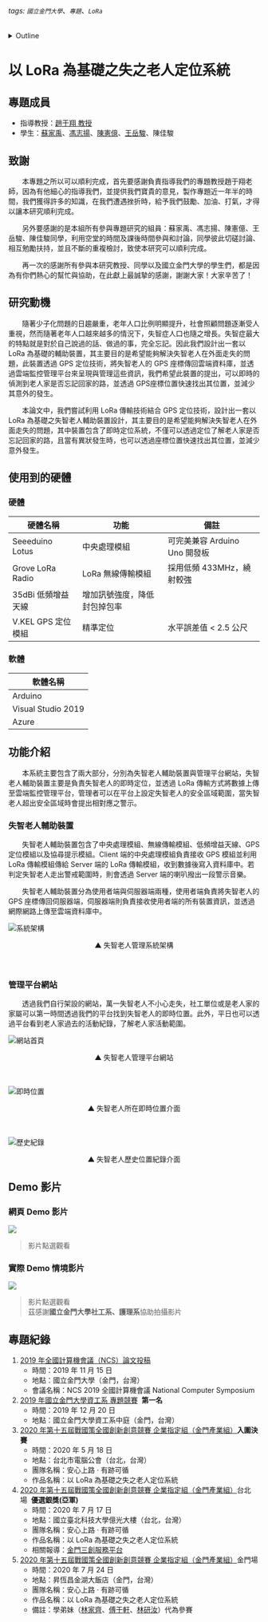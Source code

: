 ###### tags: `國立金門大學`、`專題`、`LoRa`
<details><summary>Outline</summary>

- [以 LoRa 為基礎之失之老人定位系統](#以-lora-為基礎之失之老人定位系統)
  - [專題成員](#專題成員)
  - [致謝](#致謝)
  - [研究動機](#研究動機)
  - [使用到的硬體](#使用到的硬體)
    - [硬體](#硬體)
    - [軟體](#軟體)
  - [功能介紹](#功能介紹)
    - [失智老人輔助裝置](#失智老人輔助裝置)
    - [管理平台網站](#管理平台網站)
  - [Demo 影片](#demo-影片)
    - [網頁 Demo 影片](#網頁-demo-影片)
    - [實際 Demo 情境影片](#實際-demo-情境影片)
  - [專題紀錄](#專題紀錄)
</details>

# 以 LoRa 為基礎之失之老人定位系統
## 專題成員
- 指導教授：[趙于翔 教授](http://yxzhao-0429.appspot.com/)
- 學生：[蘇家禹](https://github.com/ChiaYuSu)、[馮志揚](https://github.com/zxc22273146)、[陳憲億](https://github.com/chullin)、[王岳駿](https://github.com/sjkry505)、陳佳駿

## 致謝
&nbsp;&nbsp;&nbsp;&nbsp;&nbsp;&nbsp;&nbsp;本專題之所以可以順利完成，首先要感謝負責指導我們的專題教授趙于翔老師，因為有他細心的指導我們，並提供我們寶貴的意見，製作專題近一年半的時間，我們獲得許多的知識，在我們遭遇挫折時，給予我們鼓勵、加油、打氣，才得以讓本研究順利完成。 
 
&nbsp;&nbsp;&nbsp;&nbsp;&nbsp;&nbsp;&nbsp;另外要感謝的是本組所有參與專題研究的組員：蘇家禹、馮志揚、陳憲億、王岳駿、陳佳駿同學，利用空堂的時間及課後時間參與和討論，同學彼此切磋討論、相互勉勵扶持，並且不斷的重複檢討，致使本研究可以順利完成。 
 
&nbsp;&nbsp;&nbsp;&nbsp;&nbsp;&nbsp;&nbsp;再一次的感謝所有參與本研究教授、同學以及國立金門大學的學生們，都是因為有你們熱心的幫忙與協助，在此獻上最誠摯的感謝，謝謝大家！大家辛苦了！ 

## 研究動機
&nbsp;&nbsp;&nbsp;&nbsp;&nbsp;&nbsp;&nbsp;隨著少子化問題的日趨嚴重，老年人口比例明顯提升，社會照顧問題逐漸受人重視，然而隨著老年人口越來越多的情況下，失智症人口也隨之增長。失智症最大的特點就是對於自己說過的話、做過的事，完全忘記。因此我們設計出一套以 LoRa 為基礎的輔助裝置，其主要目的是希望能夠解決失智老人在外面走失的問題，此裝置透過 GPS 定位技術，將失智老人的 GPS 座標傳回雲端資料庫，並透過雲端監控管理平台來呈現與管理這些資訊，我們希望此裝置的提出，可以即時的偵測到老人家是否忘記回家的路，並透過 GPS座標位置快速找出其位置，並減少其意外的發生。 
 
&nbsp;&nbsp;&nbsp;&nbsp;&nbsp;&nbsp;&nbsp;本論文中，我們嘗試利用 LoRa 傳輸技術結合 GPS 定位技術，設計出一套以 LoRa 為基礎之失智老人輔助裝置設計，其主要目的是希望能夠解決失智老人在外面走失的問題，其中裝置包含了即時定位系統，不僅可以透過定位了解老人家是否忘記回家的路，且當有異狀發生時，也可以透過座標位置快速找出其位置，並減少意外發生。

## 使用到的硬體
### 硬體
| 硬體名稱           | 功能                         | 備註                          |
| ------------------ | ---------------------------- | ----------------------------- |
| Seeeduino Lotus    | 中央處理模組                 | 可完美兼容 Arduino Uno 開發板 |
| Grove LoRa Radio   | LoRa 無線傳輸模組            | 採用低頻 433MHz，繞射較強     |
| 35dBi 低頻增益天線 | 增加訊號強度，降低封包掉包率 |                               |
| V.KEL GPS 定位模組 | 精準定位                     | 水平誤差值 < 2.5 公尺         |

### 軟體
| 軟體名稱           |
| ------------------ |
| Arduino            |
| Visual Studio 2019 |
| Azure              |

## 功能介紹
&nbsp;&nbsp;&nbsp;&nbsp;&nbsp;&nbsp;&nbsp;本系統主要包含了兩大部分，分別為失智老人輔助裝置與管理平台網站，失智老人輔助裝置主要是負責失智老人的即時定位，並透過 LoRa 傳輸方式將數據上傳至雲端監控管理平台，管理者可以在平台上設定失智老人的安全區域範圍，當失智老人超出安全區域時會提出相對應之警示。

### 失智老人輔助裝置
&nbsp;&nbsp;&nbsp;&nbsp;&nbsp;&nbsp;&nbsp;失智老人輔助裝置包含了中央處理模組、無線傳輸模組、低頻增益天線、GPS 定位模組以及協尋提示模組。Client 端的中央處理模組負責接收 GPS 模組並利用 LoRa 傳輸模組傳給 Server 端的 LoRa 傳輸模組，收到數據後寫入資料庫中。若判定失智老人走出警戒範圍時，則會透過 Server 端的喇叭撥出一段警示音樂。

&nbsp;&nbsp;&nbsp;&nbsp;&nbsp;&nbsp;&nbsp;失智老人輔助裝置分為使用者端與伺服器端兩種，使用者端負責將失智老人的 GPS 座標傳回伺服器端，伺服器端則負責接收使用者端的所有裝置資訊，並透過網際網路上傳至雲端資料庫中。


![系統架構](https://i.imgur.com/Z633HCu.png)
<center>▲ 失智老人管理系統架構</center>

<br>
<br>

### 管理平台網站
&nbsp;&nbsp;&nbsp;&nbsp;&nbsp;&nbsp;&nbsp;透過我們自行架設的網站，萬一失智老人不小心走失，社工單位或是老人家的家屬可以第一時間透過我們的平台找到失智老人的即時位置。此外，平日也可以透過平台看到老人家過去的活動紀錄，了解老人家活動範圍。

![網站首頁](https://i.imgur.com/ASZQReX.jpg)
<center>▲ 失智老人管理平台網站</center>

<br>
<br>

![即時位置](https://i.imgur.com/TEpefnw.png)
<center>▲ 失智老人所在即時位置介面</center>

<br>
<br>

![歷史紀錄](https://i.imgur.com/AQADZHo.png)
<center>▲ 失智老人歷史位置紀錄介面</center>



## Demo 影片
### 網頁 Demo 影片
[![](http://img.youtube.com/vi/SRcZ4PaRkbo/0.jpg)](http://www.youtube.com/watch?v=SRcZ4PaRkbo "")
> 影片點選觀看


### 實際 Demo 情境影片
[![](http://img.youtube.com/vi/7yTOFd2Cqb4/0.jpg)](http://www.youtube.com/watch?v=7yTOFd2Cqb4 "")
> 影片點選觀看<br />
> 茲感謝**國立金門大學社工系、護理系**協助拍攝影片

## 專題紀錄
1. [2019 年全國計算機會議（NCS）論文投稿](http://ncs2019.nqu.edu.tw/cn/thesis/NCS2019_thesis/06-8102.pdf)
    * 時間：2019 年 11 月 15 日
    * 地點：國立金門大學（金門，台灣）
    * 會議名稱：NCS 2019 全國計算機會議 National Computer Symposium
2. [2019 年國立金門大學資工系 專題競賽](https://photos.google.com/share/AF1QipOf_f4fohw1-yN3LycTgtUDklMYZbLJ2Y-ymXV6mWKXWGjjQUxjlTqMYv78mgfAaQ?key=djBTQmMxc3phWmZNWUFaaWVFTVhVS2lHd1Q2djl3)&nbsp;&nbsp;**第一名**
    * 時間：2019 年 12 月 20 日
    * 地點：國立金門大學資工系中庭（金門，台灣）
3. [2020 年第十五屆戰國策全國創新創意競賽 企業指定組（金門產業組）](https://drive.google.com/file/d/1qbtq8qYhT8_gBZ59ZmCipdl4YDCIqazJ/view?usp=sharing)**入圍決賽**
    * 時間：2020 年 5 月 18 日
    * 地點：台北市電腦公會（台北，台灣）
    * 團隊名稱：安心上路 ‧ 有跡可循
    * 作品名稱：以 LoRa 為基礎之失之老人定位系統
4. [2020 年第十五屆戰國策全國創新創意競賽 企業指定組（金門產業組）](https://drive.google.com/file/d/1WaQ63BNMEJ7IsK5W_pLM4ODUG7TQuXq7/view?usp=sharing)台北場&nbsp;&nbsp;**優選銀獎(亞軍)**
    * 時間：2020 年 7 月 17 日
    * 地點：國立臺北科技大學億光大樓（台北，台灣）
    * 團隊名稱：安心上路 ‧ 有跡可循
    * 作品名稱：以 LoRa 為基礎之失之老人定位系統
    * 相關報導：[金門三創服務平台](https://www.facebook.com/kinmenstartuphub/posts/765131000925207)
5. [2020 年第十五屆戰國策全國創新創意競賽 企業指定組（金門產業組）]()金門場
    * 時間：2020 年 7 月 24 日
    * 地點：昇恆昌金湖大飯店（金門，台灣）
    * 團隊名稱：安心上路 ‧ 有跡可循
    * 作品名稱：以 LoRa 為基礎之失之老人定位系統
    * 備註：學弟妹（[林家齊](https://github.com/linjiachi)、[傅于軒](https://github.com/FUYUHSUAN)、[林研汝](https://github.com/AIONLin)）代為參賽
